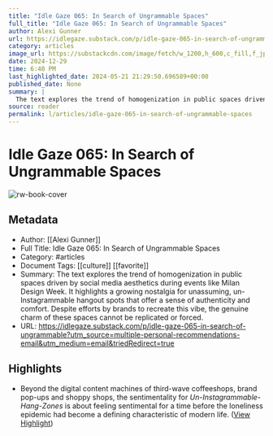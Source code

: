 ```yaml
---
title: "Idle Gaze 065: In Search of Ungrammable Spaces"
full_title: "Idle Gaze 065: In Search of Ungrammable Spaces"
author: Alexi Gunner
url: https://idlegaze.substack.com/p/idle-gaze-065-in-search-of-ungrammable?utm_source=multiple-personal-recommendations-email&utm_medium=email&triedRedirect=true
category: articles
image_url: https://substackcdn.com/image/fetch/w_1200,h_600,c_fill,f_jpg,q_auto:good,fl_progressive:steep,g_auto/https%3A%2F%2Fsubstack-post-media.s3.amazonaws.com%2Fpublic%2Fimages%2Fb1a537ec-776a-4a25-ae11-faed7ed6ad92_738x702.jpeg
date: 2024-12-29
time: 6:40 PM
last_highlighted_date: 2024-05-21 21:29:50.696589+00:00
published_date: None
summary: |
  The text explores the trend of homogenization in public spaces driven by social media aesthetics during events like Milan Design Week. It highlights a growing nostalgia for unassuming, un-Instagrammable hangout spots that offer a sense of authenticity and comfort. Despite efforts by brands to recreate this vibe, the genuine charm of these spaces cannot be replicated or forced.
source: reader
permalink: l/articles/idle-gaze-065-in-search-of-ungrammable-spaces
---
```

# Idle Gaze 065: In Search of Ungrammable Spaces

![rw-book-cover](https://substackcdn.com/image/fetch/w_1200,h_600,c_fill,f_jpg,q_auto:good,fl_progressive:steep,g_auto/https%3A%2F%2Fsubstack-post-media.s3.amazonaws.com%2Fpublic%2Fimages%2Fb1a537ec-776a-4a25-ae11-faed7ed6ad92_738x702.jpeg)

## Metadata
- Author: [[Alexi Gunner]]
- Full Title: Idle Gaze 065: In Search of Ungrammable Spaces
- Category: #articles
- Document Tags: [[culture]] [[favorite]] 
- Summary: The text explores the trend of homogenization in public spaces driven by social media aesthetics during events like Milan Design Week. It highlights a growing nostalgia for unassuming, un-Instagrammable hangout spots that offer a sense of authenticity and comfort. Despite efforts by brands to recreate this vibe, the genuine charm of these spaces cannot be replicated or forced.
- URL: https://idlegaze.substack.com/p/idle-gaze-065-in-search-of-ungrammable?utm_source=multiple-personal-recommendations-email&utm_medium=email&triedRedirect=true

## Highlights
- Beyond the digital content machines of third-wave coffeeshops, brand pop-ups and shoppy shops, the sentimentality for *Un-Instagrammable-Hang-Zones* is about feeling sentimental for a time before the loneliness epidemic had become a defining characteristic of modern life. ([View Highlight](https://read.readwise.io/read/01hyegz0cz21c0evqkkhvgh09z))


